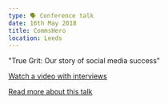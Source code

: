 ```yaml
---
type: 🗣️ Conference talk
date: 16th May 2018
title: CommsHero
location: Leeds
---
```

"True Grit: Our story of social media success"

[Watch a video with interviews](https://www.youtube.com/watch?v=L6n-_UO-olw&t=4s)

[Read more about this talk](https://blog.crowdcontrolhq.com/three-things-we-learnt-at-commshero-2018-you-can-apply-to-your-social-media-strategy-today)
